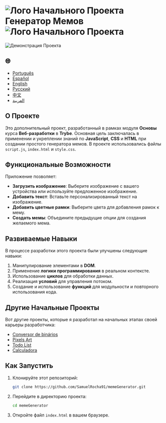 # ![Лого Начального Проекта](https://img.icons8.com/emoji/48/000000/star-emoji.png) Генератор Мемов ![Лого Начального Проекта](https://img.icons8.com/emoji/48/000000/star-emoji.png)

![Демонстрация Проекта](./gifs/Memegenerator.gif)

<h2>🌐</h2>
<ul>
  <li><a href="https://github.com/SamuelRocha91/memeGenerator" target="_blank">Português</a></li>
  <li><a href="https://github.com/SamuelRocha91/memeGenerator/blob/main/README_es.md" target="_blank">Español</a></li>
  <li><a href="https://github.com/SamuelRocha91/memeGenerator/blob/main/README_en.md" target="_blank">English</a></li>
  <li><a href="https://github.com/SamuelRocha91/memeGenerator/blob/main/README_ru.md" target="_blank">Русский</a></li>
  <li><a href="https://github.com/SamuelRocha91/memeGenerator/blob/main/README_ch.md" target="_blank">中文</a></li>
  <li><a href="https://github.com/SamuelRocha91/memeGenerator/blob/main/README_ar.md" target="_blank">العربية</a></li>
</ul>

## О Проекте

Это дополнительный проект, разработанный в рамках модуля **Основы** курса **Веб-разработки** в **Trybe**. Основная цель заключалась в применении и укреплении знаний по **JavaScript**, **CSS** и **HTML** при создании простого генератора мемов. В проекте использовались файлы `script.js`, `index.html` и `style.css`.

## Функциональные Возможности

Приложение позволяет:

- **Загрузить изображение**: Выберите изображение с вашего устройства или используйте предложенное изображение.
- **Добавить текст**: Вставьте персонализированный текст на изображение.
- **Добавить цветные рамки**: Выберите цвета для добавления рамок к мему.
- **Создать мемы**: Объедините предыдущие опции для создания желаемого мема.

## Развиваемые Навыки

В процессе разработки этого проекта были улучшены следующие навыки:

1. Манипулирование элементами в **DOM**.
2. Применение **логики программирования** в реальном контексте.
3. Использование **циклов** для обработки данных.
4. Реализация **условий** для управления потоком.
5. Создание и использование **функций** для модульности и повторного использования кода.

## Другие Начальные Проекты

Вот другие проекты, которые я разработал на начальных этапах своей карьеры разработчика:

- [Conversor de binários](https://github.com/SamuelRocha91/Bin2Dec/blob/main/README_ru.md)
- [Pixels Art](https://github.com/SamuelRocha91/PixelsArt/blob/main/README_ru.md)
- [Todo List](https://github.com/SamuelRocha91/TodoList/blob/main/README_ru.md)
- [Calculadora](https://github.com/SamuelRocha91/calculator/blob/main/README_ru.md)

## Как Запустить

1. Клонируйте этот репозиторий:
   ```bash
   git clone https://github.com/SamuelRocha91/memeGenerator.git
   ```
2. Перейдите в директорию проекта:
   ```bash
   cd memeGenerator
   ```
3. Откройте файл `index.html` в вашем браузере.
